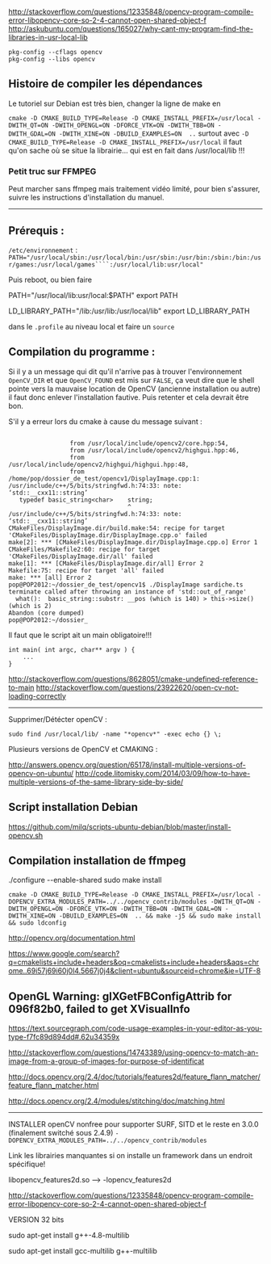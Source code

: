 http://stackoverflow.com/questions/12335848/opencv-program-compile-error-libopencv-core-so-2-4-cannot-open-shared-object-f
http://askubuntu.com/questions/165027/why-cant-my-program-find-the-libraries-in-usr-local-lib

```
pkg-config --cflags opencv
pkg-config --libs opencv
```

Histoire de compiler les dépendances
--------------------------------------------------

Le tutoriel sur Debian est très bien, changer la ligne de make en 

``cmake -D CMAKE_BUILD_TYPE=Release -D CMAKE_INSTALL_PREFIX=/usr/local -DWITH_QT=ON -DWITH_OPENGL=ON -DFORCE_VTK=ON -DWITH_TBB=ON -DWITH_GDAL=ON -DWITH_XINE=ON -DBUILD_EXAMPLES=ON  ..`` surtout avec ``-D CMAKE_BUILD_TYPE=Release -D CMAKE_INSTALL_PREFIX=/usr/local`` il faut qu'on sache où se situe la librairie... qui est en fait dans /usr/local/lib !!!

### Petit truc sur FFMPEG
Peut marcher sans ffmpeg mais traitement vidéo limité, pour bien s'assurer, suivre les instructions d'installation du manuel.

---


Prérequis :
-----------------------

``/etc/environnement`` :
``PATH="/usr/local/sbin:/usr/local/bin:/usr/sbin:/usr/bin:/sbin:/bin:/usr/games:/usr/local/games````:/usr/local/lib:usr/local"``


Puis reboot, ou bien faire

PATH="/usr/local/lib:usr/local:$PATH"
export PATH

LD_LIBRARY_PATH="/lib:/usr/lib:/usr/local/lib"
export LD_LIBRARY_PATH


dans le ``.profile`` au niveau local et faire un ``source``

Compilation du programme :
-----------------------------------------

Si il y a un message qui dit qu'il n'arrive pas à trouver l'environnement ``OpenCV_DIR`` et que ``OpenCV_FOUND`` est mis sur ``FALSE``, ça veut dire que le shell pointe vers la mauvaise location de OpenCV (ancienne installation ou autre) il faut donc enlever l'installation fautive. Puis retenter et cela devrait être bon.

S'il y a erreur lors du cmake à cause du message suivant : 

````

                 from /usr/local/include/opencv2/core.hpp:54,
                 from /usr/local/include/opencv2/highgui.hpp:46,
                 from /usr/local/include/opencv2/highgui/highgui.hpp:48,
                 from /home/pop/dossier_de_test/opencv1/DisplayImage.cpp:1:
/usr/include/c++/5/bits/stringfwd.h:74:33: note:   ‘std::__cxx11::string’
   typedef basic_string<char>    string;   
                                 ^
/usr/include/c++/5/bits/stringfwd.h:74:33: note:   ‘std::__cxx11::string’
CMakeFiles/DisplayImage.dir/build.make:54: recipe for target 'CMakeFiles/DisplayImage.dir/DisplayImage.cpp.o' failed
make[2]: *** [CMakeFiles/DisplayImage.dir/DisplayImage.cpp.o] Error 1
CMakeFiles/Makefile2:60: recipe for target 'CMakeFiles/DisplayImage.dir/all' failed
make[1]: *** [CMakeFiles/DisplayImage.dir/all] Error 2
Makefile:75: recipe for target 'all' failed
make: *** [all] Error 2
pop@POP2012:~/dossier_de_test/opencv1$ ./DisplayImage sardiche.ts 
terminate called after throwing an instance of 'std::out_of_range'
  what():  basic_string::substr: __pos (which is 140) > this->size() (which is 2)
Abandon (core dumped)
pop@POP2012:~/dossier_
````

Il faut que le script ait un main obligatoire!!!

```
int main( int argc, char** argv ) {
    ...
}
```

http://stackoverflow.com/questions/8628051/cmake-undefined-reference-to-main
http://stackoverflow.com/questions/23922620/open-cv-not-loading-correctly

------

Supprimer/Détécter openCV : 

```
sudo find /usr/local/lib/ -name "*opencv*" -exec echo {} \;
```

Plusieurs versions de OpenCV et CMAKING : 

http://answers.opencv.org/question/65178/install-multiple-versions-of-opencv-on-ubuntu/
http://code.litomisky.com/2014/03/09/how-to-have-multiple-versions-of-the-same-library-side-by-side/

Script installation Debian
-----------------------

https://github.com/milq/scripts-ubuntu-debian/blob/master/install-opencv.sh

Compilation installation de ffmpeg
-------------------------------

./configure --enable-shared
sudo make install

```
cmake -D CMAKE_BUILD_TYPE=Release -D CMAKE_INSTALL_PREFIX=/usr/local -DOPENCV_EXTRA_MODULES_PATH=../../opencv_contrib/modules -DWITH_QT=ON -DWITH_OPENGL=ON -DFORCE_VTK=ON -DWITH_TBB=ON -DWITH_GDAL=ON -DWITH_XINE=ON -DBUILD_EXAMPLES=ON  .. && make -j5 && sudo make install && sudo ldconfig
```

http://opencv.org/documentation.html

https://www.google.com/search?q=cmakelists+include+headers&oq=cmakelists+include+headers&aqs=chrome..69i57j69i60j0l4.5667j0j4&client=ubuntu&sourceid=chrome&ie=UTF-8

OpenGL Warning: glXGetFBConfigAttrib for 096f82b0, failed to get XVisualInfo
-------------------------------------------------

https://text.sourcegraph.com/code-usage-examples-in-your-editor-as-you-type-f7fc89d894dd#.62u34359x

http://stackoverflow.com/questions/14743389/using-opencv-to-match-an-image-from-a-group-of-images-for-purpose-of-identificat

http://docs.opencv.org/2.4/doc/tutorials/features2d/feature_flann_matcher/feature_flann_matcher.html

http://docs.opencv.org/2.4/modules/stitching/doc/matching.html

----

INSTALLER openCV nonfree pour supporter SURF, SITD et le reste en 3.0.0 (finalement switché sous 2.4.9)
``-DOPENCV_EXTRA_MODULES_PATH=../../opencv_contrib/modules ``


Link les librairies manquantes si on installe un framework dans un endroit spécifique!

libopencv_features2d.so     -->         -lopencv_features2d

http://stackoverflow.com/questions/12335848/opencv-program-compile-error-libopencv-core-so-2-4-cannot-open-shared-object-f


VERSION 32 bits

sudo apt-get install g++-4.8-multilib

sudo apt-get install gcc-multilib g++-multilib